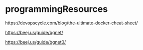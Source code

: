 # programmingResources

https://devopscycle.com/blog/the-ultimate-docker-cheat-sheet/

https://beej.us/guide/bgnet/

https://beej.us/guide/bgnet0/

